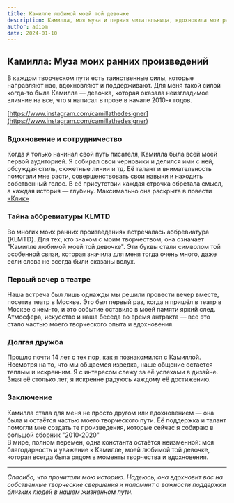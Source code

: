 ```yaml
---
title: Камилле любимой моей той девочке
description: Камилла, моя муза и первая читательница, вдохновила мои ранние произведения 2010-х и остаётся важной частью моего творческого пути.
author: adiom
date: 2024-01-10
---
```


## Камилла: Муза моих ранних произведений

В каждом творческом пути есть таинственные силы, которые направляют нас, вдохновляют и поддерживают. Для меня такой силой когда-то была Камилла — девочка, которая оказала неизгладимое влияние на все, что я написал в прозе в начале 2010-х годов.

[https://www.instagram.com/camillathedesigner](https://www.instagram.com/camillathedesigner)

### Вдохновение и сотрудничество

Когда я только начинал свой путь писателя, Камилла была всей моей первой аудиторией. Я собирал свои черновики и делился ими с ней, обсуждая стиль, сюжетные линии и тд. Её талант и внимательность помогали мне расти, совершенствовать свои навыки и находить собственный голос. В её присутствии каждая строчка обретала смысл, а каждая история — глубину. Максимально она раскрыта в повести [«Клик»](https://j.mp/_028)

### Тайна аббревиатуры KLMTD

Во многих моих ранних произведениях встречалась аббревиатура {KLMTD}. Для тех, кто знаком с моим творчеством, она означает "Камилле любимой моей той девочке". Эти буквы стали символом той особенной связи, которая значила для меня тогда очень много, даже если слова не всегда были сказаны вслух.

### Первый вечер в театре

Наша встреча был лишь однажды мы решили провести вечер вместе, посетив театр в Москве. Это был первый раз, когда я пришёл в театр в Москве с кем-то, и это событие оставило в моей памяти яркий след. Атмосфера, искусство и наша беседа во время антракта — все это стало частью моего творческого опыта и вдохновения.

### Долгая дружба

Прошло почти 14 лет с тех пор, как я познакомился с Камиллой. Несмотря на то, что мы общаемся изредка, наше общение остается теплым и искренним. Я с интересом слежу за её успехами в дизайне. Зная её столько лет, я искренне радуюсь каждому её достижению.

### Заключение

Камилла стала для меня не просто другом или вдохновением — она была и остаётся частью моего творческого пути. Её поддержка и талант помогли мне создать те произведения, которые сейчас я собираю в большой сборник "2010-2020"  
В мире, полном перемен, одна константа остаётся неизменной: моя благодарность и уважение к Камилле, моей любимой той девочке, которая всегда была рядом в моменты творчества и вдохновения.

---

*Спасибо, что прочитали мою историю. Надеюсь, она вдохновит вас на собственные творческие свершения и напомнит о важности поддержки близких людей в нашем жизненном пути.*